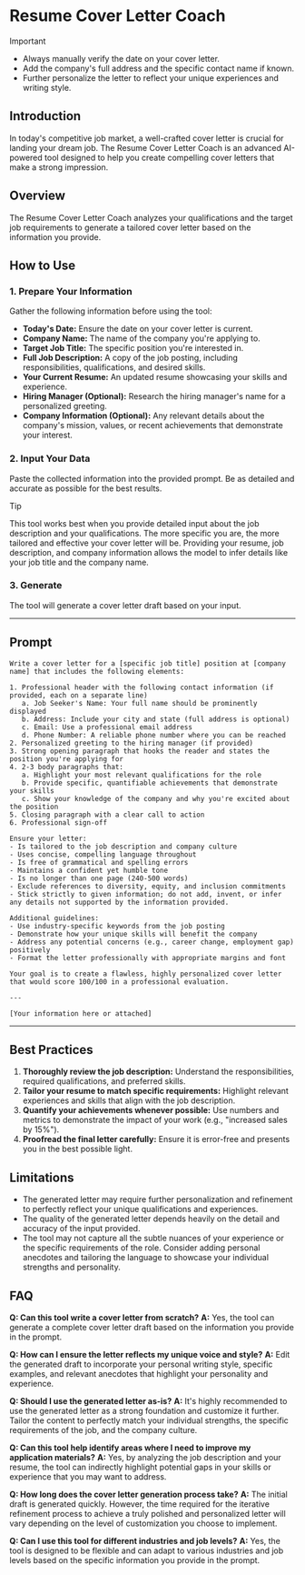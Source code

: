 # Resume Cover Letter Coach

> [!IMPORTANT]
> - Always manually verify the date on your cover letter.
> - Add the company's full address and the specific contact name if known.
> - Further personalize the letter to reflect your unique experiences and writing style.

## Introduction

In today's competitive job market, a well-crafted cover letter is crucial for landing your dream job. The Resume Cover Letter Coach is an advanced AI-powered tool designed to help you create compelling cover letters that make a strong impression.

## Overview

The Resume Cover Letter Coach analyzes your qualifications and the target job requirements to generate a tailored cover letter based on the information you provide.

## How to Use

### 1. Prepare Your Information

Gather the following information before using the tool:

- **Today's Date:** Ensure the date on your cover letter is current.
- **Company Name:** The name of the company you're applying to.
- **Target Job Title:** The specific position you're interested in.
- **Full Job Description:** A copy of the job posting, including responsibilities, qualifications, and desired skills.
- **Your Current Resume:** An updated resume showcasing your skills and experience.
- **Hiring Manager (Optional):** Research the hiring manager's name for a personalized greeting.
- **Company Information (Optional):** Any relevant details about the company's mission, values, or recent achievements that demonstrate your interest.

### 2. Input Your Data

Paste the collected information into the provided prompt. Be as detailed and accurate as possible for the best results.

> [!TIP]  
> This tool works best when you provide detailed input about the job description and your qualifications. The more specific you are, the more tailored and effective your cover letter will be. Providing your resume, job description, and company information allows the model to infer details like your job title and the company name. 

### 3. Generate

The tool will generate a cover letter draft based on your input.

---

## Prompt

```
Write a cover letter for a [specific job title] position at [company name] that includes the following elements:

1. Professional header with the following contact information (if provided, each on a separate line)
   a. Job Seeker's Name: Your full name should be prominently displayed
   b. Address: Include your city and state (full address is optional)
   c. Email: Use a professional email address
   d. Phone Number: A reliable phone number where you can be reached
2. Personalized greeting to the hiring manager (if provided)
3. Strong opening paragraph that hooks the reader and states the position you're applying for
4. 2-3 body paragraphs that:
   a. Highlight your most relevant qualifications for the role
   b. Provide specific, quantifiable achievements that demonstrate your skills
   c. Show your knowledge of the company and why you're excited about the position
5. Closing paragraph with a clear call to action
6. Professional sign-off

Ensure your letter:
- Is tailored to the job description and company culture
- Uses concise, compelling language throughout
- Is free of grammatical and spelling errors
- Maintains a confident yet humble tone
- Is no longer than one page (240-500 words)
- Exclude references to diversity, equity, and inclusion commitments
- Stick strictly to given information; do not add, invent, or infer any details not supported by the information provided.

Additional guidelines:
- Use industry-specific keywords from the job posting
- Demonstrate how your unique skills will benefit the company
- Address any potential concerns (e.g., career change, employment gap) positively
- Format the letter professionally with appropriate margins and font

Your goal is to create a flawless, highly personalized cover letter that would score 100/100 in a professional evaluation.

---

[Your information here or attached]

```

---

## Best Practices

1. **Thoroughly review the job description:** Understand the responsibilities, required qualifications, and preferred skills.
2. **Tailor your resume to match specific requirements:** Highlight relevant experiences and skills that align with the job description.
3. **Quantify your achievements whenever possible:** Use numbers and metrics to demonstrate the impact of your work (e.g., "increased sales by 15%").
4. **Proofread the final letter carefully:** Ensure it is error-free and presents you in the best possible light.

## Limitations

- The generated letter may require further personalization and refinement to perfectly reflect your unique qualifications and experiences.
- The quality of the generated letter depends heavily on the detail and accuracy of the input provided.
- The tool may not capture all the subtle nuances of your experience or the specific requirements of the role. Consider adding personal anecdotes and tailoring the language to showcase your individual strengths and personality.

## FAQ

**Q: Can this tool write a cover letter from scratch?**
**A:** Yes, the tool can generate a complete cover letter draft based on the information you provide in the prompt.

**Q: How can I ensure the letter reflects my unique voice and style?**
**A:** Edit the generated draft to incorporate your personal writing style, specific examples, and relevant anecdotes that highlight your personality and experience.

**Q: Should I use the generated letter as-is?** 
**A:** It's highly recommended to use the generated letter as a strong foundation and customize it further. Tailor the content to perfectly match your individual strengths, the specific requirements of the job, and the company culture.

**Q: Can this tool help identify areas where I need to improve my application materials?**
**A:** Yes, by analyzing the job description and your resume, the tool can indirectly highlight potential gaps in your skills or experience that you may want to address.

**Q: How long does the cover letter generation process take?**
**A:** The initial draft is generated quickly. However, the time required for the iterative refinement process to achieve a truly polished and personalized letter will vary depending on the level of customization you choose to implement. 

**Q: Can I use this tool for different industries and job levels?**
**A:** Yes, the tool is designed to be flexible and can adapt to various industries and job levels based on the specific information you provide in the prompt.

